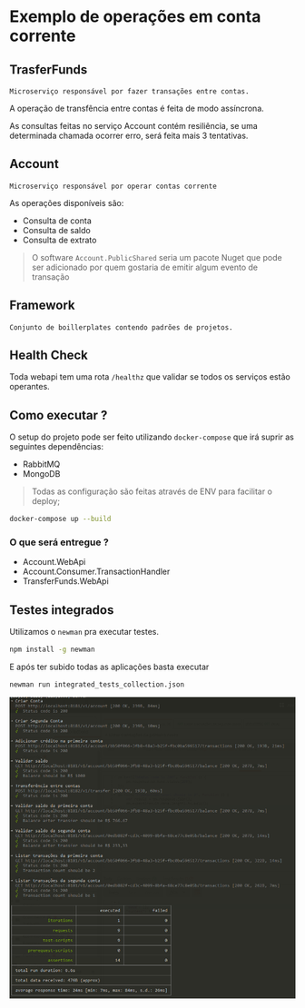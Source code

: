 # Exemplo de operações em conta corrente

## TrasferFunds

    Microserviço responsável por fazer transações entre contas.

A operação de transfência entre contas é feita de modo assíncrona.

As consultas feitas no serviço Account contém resiliência, se uma determinada chamada ocorrer erro, será feita mais 3 tentativas.

## Account

    Microserviço responsável por operar contas corrente

As operações disponíveis são:

* Consulta de conta
* Consulta de saldo
* Consulta de extrato

> O software `Account.PublicShared` seria um pacote Nuget que pode ser adicionado por quem gostaria de emitir algum evento de transação

## Framework

    Conjunto de boillerplates contendo padrões de projetos.

## Health Check

Toda webapi tem uma rota `/healthz` que validar se todos os serviços estão operantes.

## Como executar ?

O setup do projeto pode ser feito utilizando `docker-compose` que irá suprir as seguintes dependências:

* RabbitMQ
* MongoDB

> Todas as configuração são feitas através de ENV para facilitar o deploy;

```bash
docker-compose up --build
```

### O que será entregue ?

* Account.WebApi
* Account.Consumer.TransactionHandler
* TransferFunds.WebApi

## Testes integrados

Utilizamos o `newman` pra executar testes.

```bash
npm install -g newman
```

E após ter subido todas as aplicações basta executar

```bash
newman run integrated_tests_collection.json
```

![Result](integrated_tests_result.png)